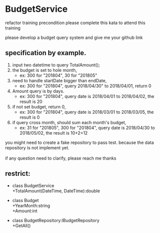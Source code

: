 # BudgetService
refactor training precondition
please complete this kata to attend this training

please develop a budget query system and give me your github link

specification by example.
---
1. input two datetime to query TotalAmount();
2. the budget is set to hole month, 
   - ex: 300 for "201804", 30 for "201805"
3. need to handle startDate bigger than endDate,
   - ex: 300 for "201804", query 2018/04/30" to 2018/04/01, return 0
4. Amount query is by days. 
   - ex: 300 for "201804", query date is 2018/04/01 to 2018/04/02, the result is 20
5. if not set budget, return 0, 
   - ex: 300 for "201804", query date is 2018/03/01 to 2018/03/05, the result is 0
6. if query cross month, should sum each month's budget, 
   - ex: 31 for "201805", 300 for "201804", query date is 2018/04/30 to 2018/05/02, the result is 10+2=12

you might need to create a fake repository to pass test. because the data repository is not implement yet.
<br>
<br>
if any question need to clarify, please reach me thanks

restrict:
---
- class BudgetService<br>
+TotalAmount(DateTime, DateTime):double

- class Budget<br>
+YearMonth:string<br>
+Amount:int

- class BudgetRepository:IBudgetRepository<br>
+GetAll()
